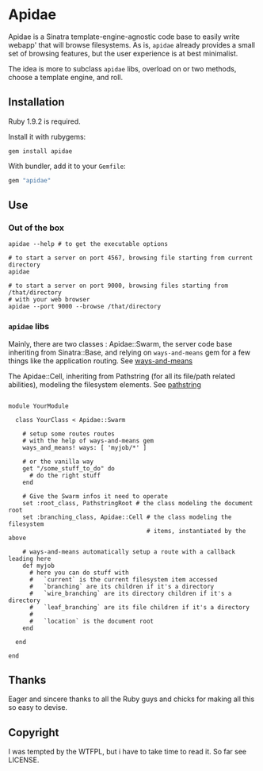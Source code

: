 # Apidae

Apidae is a Sinatra template-engine-agnostic code base to easily write webapp'
that will browse filesystems. As is, `apidae` already provides a small set of
browsing features, but the user experience is at best minimalist.

The idea is more to subclass `apidae` libs, overload on or two methods, choose a
template engine, and roll.

## Installation

Ruby 1.9.2 is required.

Install it with rubygems:

    gem install apidae

With bundler, add it to your `Gemfile`:

```ruby
gem "apidae"
```

## Use

### Out of the box

```
apidae --help # to get the executable options

# to start a server on port 4567, browsing file starting from current directory
apidae

# to start a server on port 9000, browsing files starting from /that/directory
# with your web browser
apidae --port 9000 --browse /that/directory

```

### `apidae` libs

Mainly, there are two classes : Apidae::Swarm, the server code base inheriting
from Sinatra::Base, and relying on `ways-and-means` gem for a few things like
the application routing. See [ways-and-means](https://github.com/lacravate/ways-and-means)


The Apidae::Cell, inheriting from Pathstring (for all its file/path related
abilities), modeling the filesystem elements. See [pathstring](https://github.com/lacravate/pathstring)

```

module YourModule

  class YourClass < Apidae::Swarm

    # setup some routes routes
    # with the help of ways-and-means gem
    ways_and_means! ways: [ 'myjob/*' ]

    # or the vanilla way
    get "/some_stuff_to_do" do
      # do the right stuff
    end

    # Give the Swarm infos it need to operate
    set :root_class, PathstringRoot # the class modeling the document root
    set :branching_class, Apidae::Cell # the class modeling the filesystem
                                       # items, instantiated by the above

    # ways-and-means automatically setup a route with a callback leading here
    def myjob
      # here you can do stuff with
      #   `current` is the current filesystem item accessed
      #   `branching` are its children if it's a directory
      #   `wire_branching` are its directory children if it's a directory
      #   `leaf_branching` are its file children if it's a directory
      #
      #   `location` is the document root
    end

  end

end

```

## Thanks

Eager and sincere thanks to all the Ruby guys and chicks for making all this so
easy to devise.

## Copyright

I was tempted by the WTFPL, but i have to take time to read it.
So far see LICENSE.
